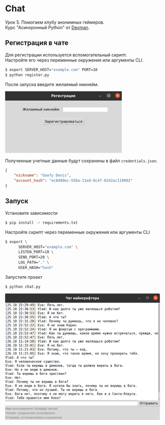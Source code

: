 # Chat
Урок 5. Помогаем клубу анонимных геймеров.  
Курс "Асинхронный Python" от [Devman](https://dvmn.org/modules/async-python/).

## Регистрация в чате
Для регистрации используется вспомогательный скрипт.  
Настройте его через переменные окружения или аргументы CLI.

```bash
$ export SERVER_HOST="example.com" PORT=10
$ python register.py
```
После запуска введите желаемый никнейм.

<img src="img/register.png" alt="registration example" height="200" width="380">

Полученные учетные данные будут сохранены в файл `credentials.json`.
```json
{
    "nickname": "Goofy Denis",
    "account_hash": "ec8480ec-550a-11ed-8c47-0242ac110002"
}
```

## Запуск
Установите зависимости
```bash
$ pip install -r requirements.txt
```

Настройте скрипт через переменные окружения или аргументы CLI
```bash
$ export \
      SERVER_HOST="example.com" \
      LISTEN_PORT=10 \
      SEND_PORT=20 \
      LOG_PATH="." \
      USER_HASH="hash"
```

Запустите проект
```bash
$ python chat.py
```

<img src="img/chat.png" alt="chat example" height="410" width="560">
